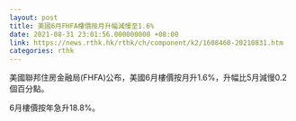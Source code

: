 ```yaml
---
layout: post
title: 美國6月FHFA樓價按月升幅減慢至1.6%
date: 2021-08-31 23:01:56.000000000 +08:00
link: https://news.rthk.hk/rthk/ch/component/k2/1608460-20210831.htm
categories: rthk
---
```


美國聯邦住房金融局(FHFA)公布，美國6月樓價按月升1.6%，升幅比5月減慢0.2個百分點。

6月樓價按年急升18.8%。
